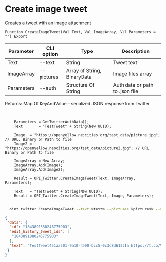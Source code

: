 ﻿---
sidebar_position: 3
---

# Create image tweet
 Creates a tweet with an image attachment



`Function CreateImageTweet(Val Text, Val ImageArray, Val Parameters = "") Export`

  | Parameter | CLI option | Type | Description |
  |-|-|-|-|
  | Text | --text | String | Tweet text |
  | ImageArray | --pictures | Array of String, BinaryData | Image files array |
  | Parameters | --auth | Structure Of String | Auth data or path to .json file |

  
  Returns:  Map Of KeyAndValue - serialized JSON response from Twitter

<br/>




```bsl title="Code example"
    Parameters = GetTwitterAuthData();
    Text       = "TestTweet" + String(New UUID);

    Image  = "https://openyellow.neocities.org/test_data/picture.jpg"; // URL, Binary or Path to file
    Image2 = "https://openyellow.neocities.org/test_data/picture2.jpg"; // URL, Binary or Path to file

    ImageArray = New Array;
    ImageArray.Add(Image);
    ImageArray.Add(Image2);

    Result = OPI_Twitter.CreateImageTweet(Text, ImageArray, Parameters);

    Text   = "TestTweet" + String(New UUID);
    Result = OPI_Twitter.CreateImageTweet(Text, Image, Parameters);
```



```sh title="CLI command example"
    
  oint twitter CreateImageTweet --text %text% --pictures %pictures% --auth %auth%

```

```json title="Result"
{
 "data": {
  "id": "1843891880246775903",
  "edit_history_tweet_ids": [
   "1843891880246775903"
  ],
  "text": "TestTweet451aa501-9a10-4e00-bcc5-0c3c8d61221a https://t.co/VWvjWsdQHs"
 }
}
```
